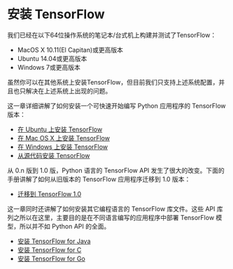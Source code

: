 # 安装 TensorFlow

我们已经在以下64位操作系统的笔记本/台式机上构建并测试了TensorFlow：

  * MacOS X 10.11(El Capitan)或更高版本
  * Ubuntu 14.04或更高版本
  * Windows 7或更高版本

虽然你可以在其他系统上安装TensorFlow，但目前我们只支持上述系统配置，并且也只解决在上述系统上出现的问题。

这一章详细讲解了如何安装一个可快速开始编写 Python 应用程序的 TensorFlow 版本：

  * [在 Ubuntu 上安装 TensorFlow](install_linux)
  * [在 Mac OS X 上安装 TensorFlow](install_mac)
  * [在 Windows 上安装 TensorFlow](install_windows)
  * [从源代码安装 TensorFlow](install_sources)

从 0.n 版到 1.0 版，Python 语言的 TensorFlow API 发生了很大的改变。下面的手册讲解了如何从旧版本的 TensorFlow 应用程序迁移到 1.0 版本：

  * [迁移到 TensorFlow 1.0](migration)

这一章同时还讲解了如何安装其它编程语言的 TensorFlow 库文件。这些 API 库列之所以在这里，主要目的是在不同语言编写的应用程序中部署 TensorFlow 模型，所以并不如 Python API 的全面。

  * [安装 TensorFlow for Java](install_java)
  * [安装 TensorFlow for C](install_c)
  * [安装 TensorFlow for Go](install_go)
